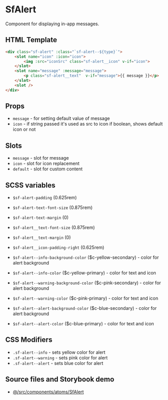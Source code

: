 # SfAlert

Component for displaying in-app messages.

## HTML Template

````html
<div class="sf-alert" :class="`sf-alert--${type}`">
    <slot name="icon" :icon="icon">
        <img :src="iconSrc" class="sf-alert__icon" v-if="icon">
    </slot>
    <slot name="message" :message="message">
        <p class="sf-alert__text"  v-if="message">{{ message }}</p>
    </slot>
    <slot />
</div>
````

## Props

- `message` - for setting default value of message
- `icon` - if string passed it's used as src to icon if boolean, shows default icon or not

## Slots

- `message` - slot for message
- `icon` - slot for icon replacement
- `default` - slot for custom content

## SCSS variables

- `$sf-alert-padding` (0.625rem)
- `$sf-alert-text-font-size` (0.875rem)
- `$sf-alert-text-margin` (0) 

- `$sf-alert__text-font-size` (0.875rem)
- `$sf-alert__text-margin` (0)

- `$sf-alert__icon-padding-right` (0.625rem)

- `$sf-alert--info-background-color` ($c-yellow-secondary) - color for alert background
- `$sf-alert--info-color` ($c-yellow-primary) - color for text and icon

- `$sf-alert--warning-background-color` ($c-pink-secondary) - color for alert background
- `$sf-alert--warning-color` ($c-pink-primary) - color for text and icon

- `$sf-alert--alert-background-color` ($c-blue-secondary) - color for alert background
- `$sf-alert--alert-color` ($c-blue-primary) - color for text and icon

## CSS Modifiers

- `.sf-alert--info` - sets yellow color for alert
- `.sf-alert--warning` - sets pink color for alert
- `.sf-alert--alert` - sets blue color for alert

## Source files and Storybook demo

- [@/src/components/atoms/SfAlert](https://github.com/DivanteLtd/storefront-ui/tree/master/src/components/atoms/SfAlert)
